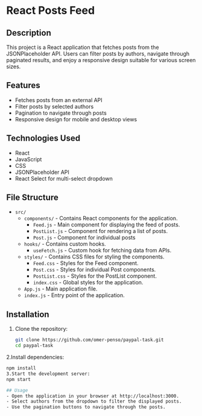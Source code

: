 # React Posts Feed

## Description
This project is a React application that fetches posts from the JSONPlaceholder API. Users can filter posts by authors, navigate through paginated results, and enjoy a responsive design suitable for various screen sizes.

## Features
- Fetches posts from an external API
- Filter posts by selected authors
- Pagination to navigate through posts
- Responsive design for mobile and desktop views

## Technologies Used
- React
- JavaScript
- CSS
- JSONPlaceholder API
- React Select for multi-select dropdown

## File Structure
- `src/`
  - `components/` - Contains React components for the application.
    - `Feed.js` - Main component for displaying the feed of posts.
    - `PostList.js` - Component for rendering a list of posts.
    - `Post.js` - Component for individual posts
  - `hooks/` - Contains custom hooks.
    - `useFetch.js` - Custom hook for fetching data from APIs.
  - `styles/` - Contains CSS files for styling the components.
    - `Feed.css` - Styles for the Feed component.
    - `Post.css` - Styles for individual Post components.
    - `PostList.css` - Styles for the PostList component.
    - `index.css` - Global styles for the application.
  - `App.js` - Main application file.
  - `index.js` - Entry point of the application.

## Installation
1. Clone the repository:
   ```bash
   git clone https://github.com/omer-penso/paypal-task.git
   cd paypal-task
2.Install dependencies:
  ```bash
  npm install
3.Start the development server:
  npm start

## Usage
- Open the application in your browser at http://localhost:3000.
- Select authors from the dropdown to filter the displayed posts.
- Use the pagination buttons to navigate through the posts.

